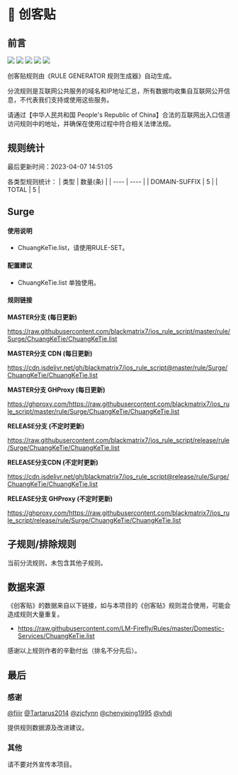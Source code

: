 # 🧸 创客贴

## 前言

![](https://shields.io/badge/-移除重复规则-ff69b4) ![](https://shields.io/badge/-DOMAIN与DOMAIN--SUFFIX合并-green) ![](https://shields.io/badge/-DOMAIN--SUFFIX间合并-critical) ![](https://shields.io/badge/-DOMAIN--SUFFIX与DOMAIN--KEYWORD合并-blue) ![](https://shields.io/badge/-IP--CIDR(6)合并-blueviolet) 

创客贴规则由《RULE GENERATOR 规则生成器》自动生成。

分流规则是互联网公共服务的域名和IP地址汇总，所有数据均收集自互联网公开信息，不代表我们支持或使用这些服务。

请通过【中华人民共和国 People's Republic of China】合法的互联网出入口信道访问规则中的地址，并确保在使用过程中符合相关法律法规。

## 规则统计

最后更新时间：2023-04-07 14:51:05

各类型规则统计：
| 类型 | 数量(条)  | 
| ---- | ----  |
| DOMAIN-SUFFIX | 5  | 
| TOTAL | 5  | 


## Surge 

#### 使用说明
- ChuangKeTie.list，请使用RULE-SET。

#### 配置建议
- ChuangKeTie.list 单独使用。

#### 规则链接
**MASTER分支 (每日更新)**

https://raw.githubusercontent.com/blackmatrix7/ios_rule_script/master/rule/Surge/ChuangKeTie/ChuangKeTie.list

**MASTER分支 CDN (每日更新)**

https://cdn.jsdelivr.net/gh/blackmatrix7/ios_rule_script@master/rule/Surge/ChuangKeTie/ChuangKeTie.list

**MASTER分支 GHProxy (每日更新)**

https://ghproxy.com/https://raw.githubusercontent.com/blackmatrix7/ios_rule_script/master/rule/Surge/ChuangKeTie/ChuangKeTie.list

**RELEASE分支 (不定时更新)**

https://raw.githubusercontent.com/blackmatrix7/ios_rule_script/release/rule/Surge/ChuangKeTie/ChuangKeTie.list

**RELEASE分支CDN (不定时更新)**

https://cdn.jsdelivr.net/gh/blackmatrix7/ios_rule_script@release/rule/Surge/ChuangKeTie/ChuangKeTie.list

**RELEASE分支 GHProxy (不定时更新)**

https://ghproxy.com/https://raw.githubusercontent.com/blackmatrix7/ios_rule_script/release/rule/Surge/ChuangKeTie/ChuangKeTie.list

## 子规则/排除规则


当前分流规则，未包含其他子规则。

## 数据来源

《创客贴》的数据来自以下链接，如与本项目的《创客贴》规则混合使用，可能会造成规则大量重复。

- https://raw.githubusercontent.com/LM-Firefly/Rules/master/Domestic-Services/ChuangKeTie.list


感谢以上规则作者的辛勤付出（排名不分先后）。

## 最后

### 感谢

[@fiiir](https://github.com/fiiir) [@Tartarus2014](https://github.com/Tartarus2014) [@zjcfynn](https://github.com/zjcfynn) [@chenyiping1995](https://github.com/chenyiping1995) [@vhdj](https://github.com/vhdj)

提供规则数据源及改进建议。

### 其他

请不要对外宣传本项目。